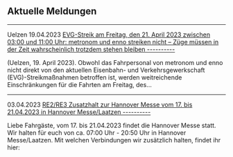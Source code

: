 Aktuelle Meldungen
----------

---

 Uelzen 19.04.2023 [EVG-Streik am Freitag, den 21. April 2023 zwischen 03:00 und 11:00 Uhr: metronom und enno streiken nicht – Züge müssen in der Zeit wahrscheinlich trotzdem stehen bleiben ----------](https://www.der-metronom.de/aktuell/evg-streik-am-freitag-den-21.-april-2023)

(Uelzen, 19. April 2023). Obwohl das Fahrpersonal von metronom und enno nicht direkt von den aktuellen Eisenbahn- und Verkehrsgewerkschaft (EVG)-Streikmaßnahmen betroffen ist, werden weitreichende Einschränkungen für die Fahrten am Freitag, des...

---

03.04.2023 [RE2/RE3 Zusatzhalt zur Hannover Messe vom 17. bis 21.04.2023 in Hannover Messe/Laatzen ----------](https://www.der-metronom.de/aktuell/re2-re3-zusatzhalt-zur-hannover-messe-vom-17-bis-21-04-2023-in-hannover-messe-laatzen/)

Liebe Fahrgäste,
vom 17. bis 21.04.2023 findet die Hannover Messe statt. Wir halten für euch von ca. 07:00 Uhr - 20:50 Uhr in Hannover Messe/Laatzen. Mit welchen Verbindungen wir zusätzlich halten, findet ihr hier:
